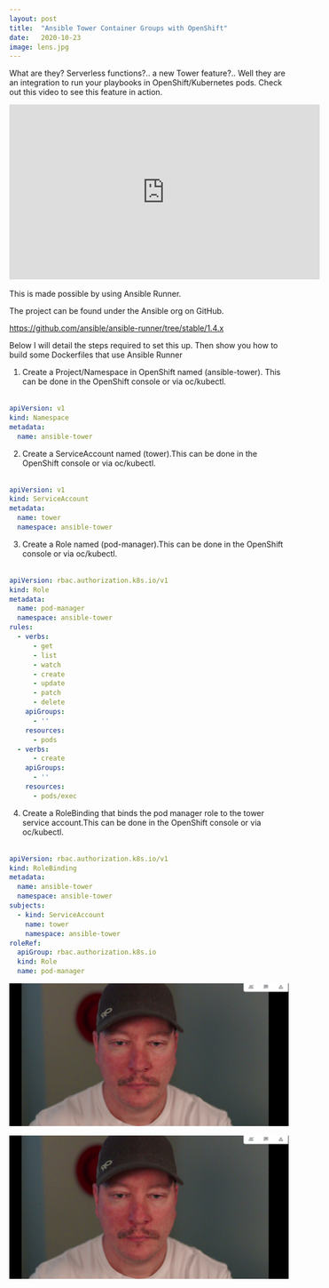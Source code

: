 ```yaml
---
layout: post
title:  "Ansible Tower Container Groups with OpenShift"
date:   2020-10-23
image: lens.jpg
---
```


What are they? Serverless functions?.. a new Tower feature?.. Well they are an integration to run your playbooks
 in OpenShift/Kubernetes pods. Check out this video to see this feature in action.



<iframe width="560" height="315" src="https://www.youtube.com/embed/fBNTYOovtkI" frameborder="0" allow="accelerometer; autoplay; clipboard-write; encrypted-media; gyroscope; picture-in-picture" allowfullscreen></iframe>



This is made possible by using Ansible Runner.

The project can be found under the Ansible org on GitHub.

https://github.com/ansible/ansible-runner/tree/stable/1.4.x

Below I will detail the steps required to set this up. Then show you how to build some Dockerfiles that use Ansible Runner



1. Create a Project/Namespace in OpenShift named (ansible-tower). This can be done in the OpenShift console or via oc/kubectl.

```yaml

apiVersion: v1
kind: Namespace
metadata: 
  name: ansible-tower

```

2. Create a ServiceAccount named (tower).This can be done in the OpenShift console or via oc/kubectl.

```yaml

apiVersion: v1
kind: ServiceAccount
metadata:
  name: tower
  namespace: ansible-tower

```

3. Create a Role named (pod-manager).This can be done in the OpenShift console or via oc/kubectl.

```yaml

apiVersion: rbac.authorization.k8s.io/v1
kind: Role
metadata:
  name: pod-manager
  namespace: ansible-tower
rules:
  - verbs:
      - get
      - list
      - watch
      - create
      - update
      - patch
      - delete
    apiGroups:
      - ''
    resources:
      - pods
  - verbs:
      - create
    apiGroups:
      - ''
    resources:
      - pods/exec

```

4. Create a RoleBinding that binds the pod manager role to the tower service account.This can be done in the OpenShift console or via oc/kubectl.

```yaml

apiVersion: rbac.authorization.k8s.io/v1
kind: RoleBinding
metadata:
  name: ansible-tower
  namespace: ansible-tower
subjects:
  - kind: ServiceAccount
    name: tower
    namespace: ansible-tower
roleRef:
  apiGroup: rbac.authorization.k8s.io
  kind: Role
  name: pod-manager

```



![image](/images/lens.jpg)


<img src="images/lens.jpg" alt="">


<script src="https://utteranc.es/client.js"
        repo="colin-mccarthy/thenetwork.engineer.blog_9.github.io"
        issue-term="pathname"
        theme="preferred-color-scheme"
        crossorigin="anonymous"
        async>
</script>

